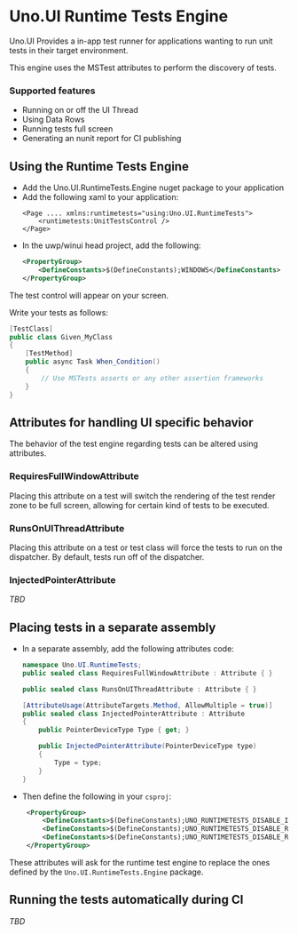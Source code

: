# Uno.UI Runtime Tests Engine
Uno.UI Provides a in-app test runner for applications wanting to run unit tests in their target environment.

This engine uses the MSTest attributes to perform the discovery of tests.

### Supported features
- Running on or off the UI Thread
- Using Data Rows
- Running tests full screen
- Generating an nunit report for CI publishing

## Using the Runtime Tests Engine
- Add the Uno.UI.RuntimeTests.Engine nuget package to your application
- Add the following xaml to your application:
    ```xaml
    <Page .... xmlns:runtimetests="using:Uno.UI.RuntimeTests">
        <runtimetests:UnitTestsControl />
    </Page>
    ```
- In the uwp/winui head project, add the following:
    ```xml
    <PropertyGroup>
    	<DefineConstants>$(DefineConstants);WINDOWS</DefineConstants>
    </PropertyGroup>
    ```

The test control will appear on your screen.

Write your tests as follows:
```csharp
[TestClass]
public class Given_MyClass
{
    [TestMethod]
    public async Task When_Condition()
    {
        // Use MSTests asserts or any other assertion frameworks
    }
}
```

## Attributes for handling UI specific behavior

The behavior of the test engine regarding tests can be altered using attributes.

### RequiresFullWindowAttribute
Placing this attribute on a test will switch the rendering of the test render zone to be full screen, allowing for certain kind of tests to be executed.

### RunsOnUIThreadAttribute
Placing this attribute on a test or test class will force the tests to run on the dispatcher. By default, tests run off of the dispatcher.

### InjectedPointerAttribute
_TBD_

## Placing tests in a separate assembly
- In a separate assembly, add the following attributes code:
    ```csharp
    namespace Uno.UI.RuntimeTests;
    public sealed class RequiresFullWindowAttribute : Attribute { }

    public sealed class RunsOnUIThreadAttribute : Attribute { }

    [AttributeUsage(AttributeTargets.Method, AllowMultiple = true)]
    public sealed class InjectedPointerAttribute : Attribute
    {
        public PointerDeviceType Type { get; }

        public InjectedPointerAttribute(PointerDeviceType type)
        {
            Type = type;
        }
    }
    ```
- Then define the following in your `csproj`:
   ```xml
    <PropertyGroup>
    	<DefineConstants>$(DefineConstants);UNO_RUNTIMETESTS_DISABLE_INJECTEDPOINTERATTRIBUTE</DefineConstants>
    	<DefineConstants>$(DefineConstants);UNO_RUNTIMETESTS_DISABLE_REQUIRESFULLWINDOWATTRIBUTE</DefineConstants>
    	<DefineConstants>$(DefineConstants);UNO_RUNTIMETESTS_DISABLE_RUNSONUITHREADATTRIBUTE</DefineConstants>
    </PropertyGroup>
   ```

These attributes will ask for the runtime test engine to replace the ones defined by the `Uno.UI.RuntimeTests.Engine` package.

## Running the tests automatically during CI
_TBD_